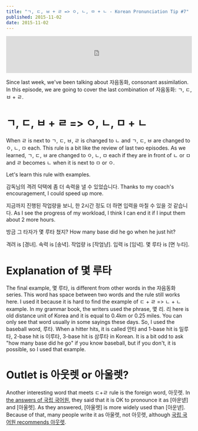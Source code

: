 ```yaml
---
title: "ㄱ, ㄷ, ㅂ + ㄹ => ㅇ, ㄴ, ㅁ + ㄴ - Korean Pronunciation Tip #7"
published: 2015-11-02
date: 2015-11-02
---
```

<iframe id="audio_iframe" src="https://www.podbean.com/media/player/ejnhv-59e7fd?skin=11" width="100%" height="100" frameborder="0" scrolling="no"></iframe>

Since last week, we've been talking about 자음동화, consonant assimilation. In this episode, we are going to cover the last combination of 자음동화: ㄱ, ㄷ, ㅂ + ㄹ.

#  ㄱ, ㄷ, ㅂ + ㄹ =&gt; ㅇ, ㄴ, ㅁ + ㄴ

When ㄹ is next to ㄱ, ㄷ, ㅂ, ㄹ is changed to ㄴ and ㄱ, ㄷ, ㅂ are changed to ㅇ, ㄴ, ㅁ each. This rule is a bit like the review of last two episodes. As we learned, ㄱ, ㄷ, ㅂ are changed to ㅇ, ㄴ, ㅁ each if they are in front of ㄴ or ㅁ and ㄹ becomes ㄴ when it is next to ㅁ or ㅇ.

Let's learn this rule with examples.

감독님의 격려 덕택에 좀 더 속력을 낼 수 있었습니다.
Thanks to my coach's encouragement, I could speed up more.

지금까지 진행된 작업량을 보니, 한 2시간 정도 더 하면 입력을 마칠 수 있을 것 같습니다.
As I see the progress of my workload, I think I can end it if I input them about 2 more hours.

방금 그 타자가 몇 루타 쳤지?
How many base did he go when he just hit?

격려 is [경녀]. 속력 is [송녁].
작업량 is [작엄냥]. 입력 is [임녁].
몇 루타 is [면 누타].

#  Explanation of 몇 루타

The final example, 몇 루타, is different from other words in the 자음동화 series. This word has space between two words and the rule still works here. I used it because it is hard to find the example of ㄷ + ㄹ =&gt; ㄴ + ㄴ example. In my grammar book, the writers used the phrase, 몇 리. 리 here is old distance unit of Korea and it is equal to 0.4km or 0.25 miles. You can only see that word usually in some sayings these days. So, I used the baseball word, 루타. When a hitter hits, it is called 안타 and 1-base hit is 일루타, 2-base hit is 이루타, 3-base hit is 삼루타 in Korean. It is a bit odd to ask "how many base did he go" if you know baseball, but if you don't, it is possible, so I used that example.

#  Outlet is 아웃렛 or 아울렛?

Another interesting word that meets ㄷ+ㄹ rule is the foreign word, 아웃렛. In [the answers of 국립 국어원](https://krdic.naver.com/rescript_detail.nhn?seq=1548), they said that it is OK to pronounce it as [아운넫] and [아울렛]. As they answered, [아울렛] is more widely used than [아운넫]. Because of that, many people write it as 아울렛, not 아웃렛, although [국립 국어원 recommends 아웃렛](https://krdic.naver.com/rescript_detail.nhn?seq=1547).